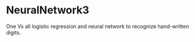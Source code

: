 # NeuralNetwork3
One Vs all logistic regression and neural network to recognize hand-written digits.
